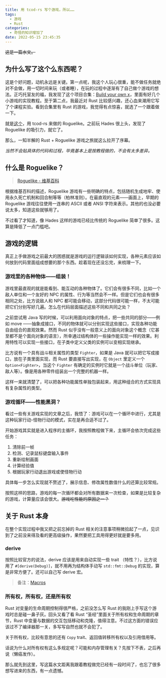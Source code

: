 ```yaml
---
title: 用 tcod-rs 写个游戏，所以……
tags:
  - 游戏
  - Rust
categories:
  - 奇怪的知识增加了
date: 2022-05-15 23:45:35
---
```


~~这是一篇水文。~~

## 为什么写了这个么东西呢？

这是个好问题，动机永远是关键。第一点呢，我这个人玩心很重，能不做任务就绝对不会做，用一切时间来玩（或者睡），在玩的过程中逐渐有了自己做个游戏的想法。正巧托室友的福，我发现了这个项目合集：[Build your own x](https://github.com/codecrafters-io/build-your-own-x)，里面有好几个小游戏的实现教程。至于第二点，我最近对 Rust 比较感兴趣，还心血来潮用它写了个课程实验。看到合集里有 Rust 的游戏，我觉得有点惊喜，就选了一个跟着做一下。

<!-- more -->

就是[这个](https://tomassedovic.github.io/roguelike-tutorial/index.html)，用 tcod-rs 来做的 Roguelike。之前玩 Hades 很上头，发现了 Roguelike 的吸引力，就它了。

那么，一知半解的 Rust + Roguelike 游戏之旅就这么拉开了序幕。

*当然不会贴具体的代码和过程，毕竟基本上是按教程做的，不会有太多差异。*

## 什么是 Roguelike？

> [Roguelike - 维基百科](https://zh.wikipedia.org/wiki/Roguelike)

根据维基百科的描述，Roguelike 游戏有一些明确的特点，包括随机生成地牢、使用永久死亡机制和回合制等等（柏林准则）。在最直观的元素——画面上，早期的 Roguelike 游戏往往使用一连串的 ASCII 或者 ANSI 字符来表示。其他的也没必要说太多，知道这些就够用了。

不过看了才知道，像 Hades 这样的游戏已经比传统的 Roguelike 简单了很多。这算是降低了一点门槛吧。

## 游戏的逻辑

真正上手做游戏之前最大的困惑就是游戏的运行逻辑该如何实现，各种元素应该如何放到代码里面组成想要的那个东西。趁着现在还没忘完，来梳理一下。

### 游戏里的各种物体——组装！

游戏里最直观的就是能看到、能互动的各种物体了。它们会有很多不同，比如一个敌人单位和一个友好的 NPC 的属性、行为等当然会不一样。但是它们也会有很多相同之处，比方说敌人和 NPC 都可能会移动，这部分代码很可能一样，不太可能把它们分别写好几遍。怎么在代码层面描述这些不同和共同之处？

之前尝试用 Java 写的时候，可以利用面向对象的特点，把一些共同的部分——例如 move ——抽象成接口，不同的物体就可以分别实现这些接口，实现各种功能自由组合的直观效果。然而 Rust 似乎没有一般意义上的面向对象这个概念（它甚至都不是个面向对象的语言），所幸通过结构体的一些操作能实现一样的效果。利用特性可以实现一些接口，在子类中定义父类的实例可以变相实现继承。

比方说有一个具有战斗相关属性的类型 `Fighter`，如果是 Java 就可以把它写成接口，放在子类里面实现，而 Rust 要直接写出实现，在 `Object` 里定义一个 `Option<Fighter>`，当这个 `Fighter` 有确定的实例时它就是一个战斗单位（玩家、敌人等）。像是用各种零件组装出一个完整的机器一样。

这样一来就清楚了，可以把各种功能属性单独包装起来，用这种组合的方式实现具有复杂属性的类型。

### 游戏循环——性能黑洞？

看过一些有关游戏实现的文章之后，我悟了：游戏可以在一个循环中进行，尤其是这种玩家行动-怪物行动的模式，实在是再合适不过了。

开始游戏其实就是进入程序的主循环，我按照教程做下来，主循环会依次完成这些任务：

1. 清除前一帧
2. 检测、记录鼠标键盘输入事件
3. 重新绘制画面
4. 计算经验值
5. 根据玩家行动退出游戏或使怪物行动

具体每一步怎么实现就不赘述了，展示信息、修改属性数值什么的还算比较常规。

按照这样的思路，游戏的每一次循环都会对所有数据来一次检查，如果是比较复杂的游戏，计算量应该会很大。~~游戏吃性能的原因之一？~~

## 关于 Rust 本身

在整个实现过程中我又把之前忘掉的 Rust 相关的注意事项稍微拾起了一点，见识到了之前没来得及看的更高级操作，果然要把工具用得更好就是要多用。

### derive

按照比较官方的说法，derive 应该是用来自动实现一些 trait （特性？），比方说用了 `#[derive(Debug)]`，就不用再为结构体手动写 `std::fmt::Debug` 的实现，算是非常方便了。还可以自己写 derive 宏。

> 备注：[Macros](https://doc.rust-lang.org/book/ch19-06-macros.html)

### 所有权，所有权，还是所有权

Rust 对变量的生命周期控制得很严格，之前没怎么写 Rust 的我刚上手写这个游戏时总是碰一鼻子灰。回头又看了看 Rust “圣经”里面关于所有权和生命周期的章节，Rust 中变量与数据的交互包括移动和克隆，值得注意。不过这方面的错误应该过不了编译器那一关，多写写自然也就不会犯了。

关于所有权，比较有意思的还有 `Copy` trait、返回值转移所有权以及引用借用等。

话说为什么对所有权有这么多规定呢？可能和内存管理有关？先按下不表，之后再说（懒癌发作）。

那么就先到这里，写这篇水文距离我跟着教程做完已经有一段时间了，也忘了很多想写进来的东西，有一点遗憾。